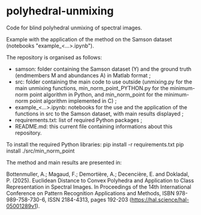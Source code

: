 # polyhedral-unmixing

Code for blind polyhedral unmixing of spectral images.

Example with the application of the method on the Samson dataset (notebooks "example_<...>.ipynb").

The repository is organised as follows:
* samson: folder containing the Samson dataset (Y) and the ground truth (endmembers M and abundances A) in Matlab format ;
* src: folder containing the main code to use outside (unmixing.py for the main unmixing functions, min_norm_point_PYTHON.py for the minimum-norm point algorithm in Python, and min_norm_point for the minimum-norm point algorithm implemented in C) ;
* example_<...>.ipynb: notebooks for the use and the application of the functions in src to the Samson dataset, with main results displayed ;
* requirements.txt: list of required Python packages ;
* README.md: this current file containing informations about this repository.

To install the required Python libraries:
pip install -r requirements.txt
pip install ./src/min_norm_point

The method and main results are presented in:

Bottenmuller, A.; Magaud, F.; Demortière, A.; Decencière, E. and Dokladal, P. (2025). Euclidean Distance to Convex Polyhedra and Application to Class Representation in Spectral Images. In Proceedings of the 14th International Conference on Pattern Recognition Applications and Methods, ISBN 978-989-758-730-6, ISSN 2184-4313, pages 192-203 (https://hal.science/hal-05001289v1).

